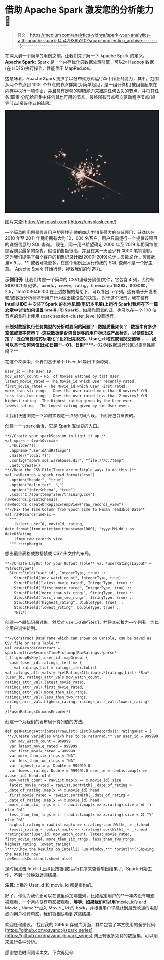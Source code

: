 # 借助 Apache Spark 激发您的分析能力🌟

> 原文：<https://medium.com/analytics-vidhya/spark-your-analytics-with-apache-spark-f4a47936b2f0?source=collection_archive---------8----------------------->

在深入到一个简单的用例之前，让我们先了解一下 Apache Spark 的定义。
**Apache Spark:** Spark 是一个内存优化的数据处理引擎，可以对 Hadoop 数据(在 HDFS)执行操作，性能优于 MapReduce。

这意味着，Apache Spark 提供了以分布式方式运行单个作业的能力，其中，范围从两个节点到 1000 个节点的节点群集(为简单起见，是一组计算机)被组装起来在内存中执行一项作业，并且具有足够的容错能力来跟踪任何丢失的节点，并将其任务(职责)分配给群集中任何其他可用的节点，最终所有节点都向驱动程序节点(领导节点)报告作业的结果。

![](img/c37dbd8685e99527ff8eb3817a1b2885.png)

图片来源:[https://unsplash.com](https://unsplash.com/)

一个简单的用例是假设用户想要找到他的商店中销量最大的杂货项目，该商店在 2010 年至 2011 年期间拥有大约 10，000 名客户，用户只需运行一个提供该项目的详细信息的 SQL 查询。
现在，同一用户希望确定 2000 年至 2019 年期间每位顾客购买最多的杂货，假设销售额很高，并且在某一天至少有 3000 笔销售额。这为我们提供了每个客户的销售记录计数(2000–2019)总计 _ 天数*总计 _ 销售数量= 9、***、***、***..或者可能更多。在这个用例上运行传统的 SQL 查询不是一个好主意。
Apache Spark 开始行动，拯救我们的创造力。

**示例用例:**
让我们考虑一个简单的 CSV(逗号分隔值)文件，它包含 4 列，大约有 9997851 条记录。
userId，movie，rating，timestamp
18295，909090，2.5，1515203646000
在上述数据的帮助下，可以导出 n 个列，这有助于开发者和/或数据分析师基于用户行为做出建设性的决策。
对于这个场景，我在装有 **IntelliJ IDE** 并安装了**Spark 的本地机器(笔记本电脑)上运行 Spark(我将在下一篇文章中讨论如何设置 IntelliJ 和 Spark)**。如果您愿意的话，也可以在一个 100 倍节点的集群上使用 spark session-cluster_level 设置运行。

**计划对数据执行任何类型的分析时要问的问题？
-数据质量如何？
-数据中有多少空值或空字符串？
-这些数据是否包含足够的用户标识或产品标识，以便做出决策？
-是否需要格式标准化？比如日期格式、User_id 格式或替换空值等……
-我可以基于任何列值(比如日期****-**-01、日期****-**-02)对数据进行分区以提高性能吗？**

在这个故事中，让我们基于单个 User_Id 导出下面的列。

```
user_id — The User ID.
mov_watch_count — No. of Movies watched by that User. 
latest_movie_rated — The Movie_id which User recently rated.
first_movie_rated — The Movie_id which User First rated.
more_than_six_rtngs — Does the user rated more than 6 movies? Y/N
less_than_two_rtngs — Does the user rated less than 2 movies? Y/N
highest_rating — The Highest rating given by the User ever.
lowest_rating — The Lowest rating given by the User ever.
```

让我们快速浏览一下如何实现这一点的代码片段，下面将包含重要的。

创建一个 spark 会话，它是 Spark 库世界的入口。

```
**//Create your sparkSession to Light it up.**
val spark = SparkSession
  .*builder*()
  .appName("userIdAndRatings")
  .master("local[*]")
  .config("spark.sql.warehouse.dir", "file:///C:/temp")
  .getOrCreate()
**//Read the CSV File(There are multiple ways to do this.)**
val rawRecords = spark.read.format("csv")
  .option("header", "true")
  .option("delimiter", ",")
  .option("inferSchema", "true")
  .load("C:/sparktempfiles/training.csv")
rawRecords.printSchema()
rawRecords.createOrReplaceTempView("raw_records_view")
**//Fix the Time Column from Epoch time to Human readable Date**
val rawRecordsTimeFix =
  """
    |select userId, movieId, rating, date_format(from_unixtime(timestamp/1000), 'yyyy-MM-dd') as dateOfRating
    |from raw_records_view
  """.stripMargin
```

想出最终表格或数据帧或 CSV 头文件的布局。

```
**//Create LayOut for your Output Table** val *userRatingsLayout* = *StructType*(
  StructField("user_id", IntegerType, true) ::
    StructField("mov_watch_count", IntegerType, true) ::
    StructField("latest_movie_rated", IntegerType, true) ::
    StructField("first_movie_rated", IntegerType, true) ::
    StructField("more_than_six_rtngs", StringType, true) ::
    StructField("less_than_two_rtngs", StringType, true) ::
    StructField("highest_rating", DoubleType, true) ::
    StructField("lowest_rating", DoubleType, true) ::
    *Nil*)
```

创建一个原始记录对象，然后对 user_id 进行分组，并将其转换为一个列表，为每个用户派生新列。

```
**//Construct DataFrame which can shown on Console, can be saved as CSV file or as a Table.**
val rawRecordsConstruct = spark.sql(rawRecordsTimeFix).map(RawRatings.*parse*(_)).groupByKey(_.user_id).mapGroups {
  case (user_id, ratings_iter) => {
    val ratings_List = ratings_iter.toList
val ratings_attr_vals = *getRatingsAttributes*(ratings_List) *Row*(user_id, ratings_attr_vals.mov_watch_count, ratings_attr_vals.latest_movie_rated, ratings_attr_vals.first_movie_rated, ratings_attr_vals.more_than_six_rtngs, ratings_attr_vals.less_than_two_rtngs, ratings_attr_vals.highest_rating, ratings_attr_vals.lowest_rating)
  }
}(*userRatingsColumnsEncoder*)
```

创建一个为我们的表布局计算列值的方法。

```
def getRatingsAttributes(rawList: List[RawRecords]): ratingsRec = {
 **//Create variables which has to be returned.** var user_id = 999999
  var mov_watch_count = 999999
  var latest_movie_rated = 999999
  var first_movie_rated = 999999
  var more_than_six_rtngs = "NA"
  var less_than_two_rtngs = "NA"
  var highest_rating: Double = 999999.0
  var lowest_rating: Double = 999999.0 user_id = rawList.map(x => x.user_id).head.toInt
  mov_watch_count = rawList.map(x => x.movie_id).size
  latest_movie_rated = rawList.sortWith(_.date_of_rating > _.date_of_rating).map(x => x.movie_id).head
  first_movie_rated = rawList.sortWith(_.date_of_rating < _.date_of_rating).map(x => x.movie_id).head
  more_than_six_rtngs = if (rawList.map(x => x.rating).size > 6) "Y" else "NA"
  less_than_two_rtngs = if (rawList.map(x => x.rating).size < 2) "Y" else "NA"
  highest_rating = rawList.map(x => x.rating).sortWith(_ > _).head
  lowest_rating = rawList.map(x => x.rating).sortWith(_ < _).head *ratingsRec*(user_id, mov_watch_count, latest_movie_rated, first_movie_rated, more_than_six_rtngs, less_than_two_rtngs, highest_rating, lowest_rating)
}***//Show the Results on IntelliJ Run Window.*** *println*("Showing the Results now")
rawRecordsConstruct.show(false)
```

是时候点击 IntelliJ 上绿色按钮(或)运行程序来查看输出结果了。Spark 开始工作，不到一分钟就返回结果。

**注意**:上面的 User_id 和 movie_id 都是重构的。

好了，你认为我们还可以在这里添加哪些列，比如给定用户的**一年内没有电影被观看，一个月内没有电影被观看，**等等..
如果我们可以用**‘movie_id’s and Movie _ Name’**加入 Movie _ Id 的 back，并根据用户评级找到最受欢迎的电影或向用户推荐电影，我们将很快看到这些结果。

欢迎任何建议。
找到我的 GitHub 存储库页面，其中包含了本文使用的全部代码:[https://github.com/pavanobj/spark_series](https://github.com/pavanobj/spark_series)
网上有很多免费的数据集，可以用来进行各种分析。

感谢您花时间阅读本文，下次再见😃